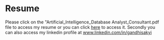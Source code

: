 # Resume
Please click on the "Artificial_Intelligence_Database Analyst_Consultant.pdf file to access my resume or you can click [here](https://github.com/efficientaihub/Resume/blob/4a139d2ab756571d0d245c2fbfcdc2742af27afa/Artificial_Intelligence_Database%20Analyst_Consultant.pdf) to access it.
Secondly you can also access my linkedin profile at www.linkedin.com/in/gandhisakyi 
